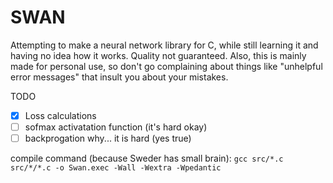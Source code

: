 # SWAN

Attempting to make a neural network library for C, while still learning it and having no idea how it works. Quality not guaranteed. Also, this is mainly made for personal use, so don't go complaining about things like "unhelpful error messages" that insult you about your mistakes.

TODO
- [x] Loss calculations
- [ ] sofmax activatation function (it's hard okay)
- [ ] backprogation why... it is hard (yes true)

compile command (because Sweder has small brain): `gcc src/*.c src/*/*.c -o Swan.exec -Wall -Wextra -Wpedantic`
